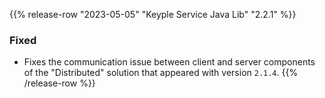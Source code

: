 {{% release-row "2023-05-05" "Keyple Service Java Lib" "2.2.1" %}} 
### Fixed
- Fixes the communication issue between client and server components of the "Distributed" solution that appeared with version `2.1.4`.
{{% /release-row %}}
